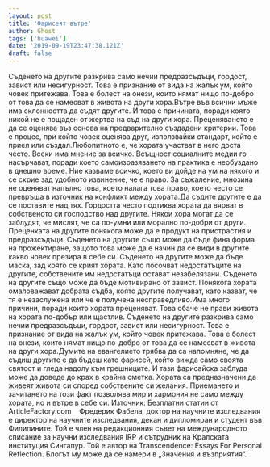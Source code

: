 ```yaml
---
layout: post
title: 'Фарисеят вътре'
author: Ghost
tags: ['huawei']
date: '2019-09-19T23:47:38.121Z'
draft: false
---
```


Съденето на другите разкрива само нечии предразсъдъци, гордост, завист или несигурност. Това е признание от вида на жалък ум, който човек притежава. Това е болест на онези, които нямат нищо по-добро от това да се намесват в живота на други хора.Вътре във всички мъже има склонността да съдят другите. И това е причината, поради която никой не е пощаден от жертва на съд на други хора. Преценяването е да се оценява въз основа на предварително създадени критерии. Това е процес, при който човек оценява друг, използвайки стандарт, който е приел или създал.Любопитното е, че хората участват в него доста често. Всеки има мнение за всичко. Всъщност социалните медии го насърчават, поради което самоизразяването на практика е необуздано в днешно време. Ние казваме всичко, което ви дойде на ум на някого и се скрие зад удобното извинение, че е право. За съжаление, мнозина не оценяват напълно това, което налага това право, което често се превръща в източник на конфликт между хората.Да съдите другите е да се поставите над тях. Гордостта често подтиква хората да вярват в собственото си господство над другите. Някои хора могат да се заблудят, че мислят, че са по-умни или морално по-добри от други. Преценката на другите понякога може да е продукт на пристрастия и предразсъдъци. Съденето на другите също може да бъде фина форма на прожектиране, защото това може да е начин да се види в другите какво човек презира в себе си. Съденето на другите може да бъде маска, зад която се крият хората. Като посочват недостатъците на другите, собствените им недостатъци остават незабелязани. Съденето на другите също може да бъде мотивирано от завист. Понякога хората омаловажават добрата съдба, която другите получават, като казват, че тя е незаслужена или че е получена несправедливо.Има много причини, поради които хората преценяват. Това обаче не прави живота на хората по-добър или щастлив. Съденето на другите разкрива само нечии предразсъдъци, гордост, завист или несигурност. Това е признание от вида на жалък ум, който човек притежава. Това е болест на онези, които нямат нищо по-добро от това да се намесват в живота на други хора.Думите на евангелието трябва да са напомняне, че да съдиш другите е да бъдеш като фарисей, който вижда само своята святост и гледа надолу към грешниците. И тази фарисайска заблуда може да доведе до крах в крайна сметка. Хората са предназначени да живеят живота си според собствените си желания. Приемането и зачитането на този факт позволява мир и хармония не само между хората, но и вътре в себе си. Източник: Безплатни статии от ArticleFactory.com    Фредерик Фабела, доктор на научните изследвания е директор на научните изследвания, декан и дипломиран и студент във Филипините. Той е член на редакционния съвет на международното списание за научни изследвания IRP и сътрудник на Кралската институция Сингапур. Той е автор на Transcendence: Essays For Personal Reflection. Блогът му може да се намери в „Значения и възприятия“.
